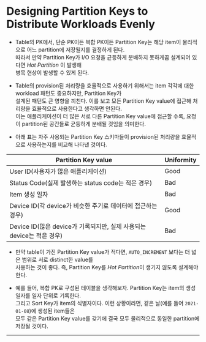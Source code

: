 # Designing Partition Keys to Distribute Workloads Evenly

- Table의 PK에서, 단순 PK이든 복합 PK이든 Partition Key는 해당 item이 물리적으로 어느 partition에 저장될지를 결정하게 된다.  
  따라서 만약 Partition Key가 I/O 요청을 균등하게 분배하지 못하게끔 설계되어 있다면 _Hot Partition_ 이 발생해  
  병목 현상이 발생할 수 있게 된다.

- Table의 provision된 처리량을 효율적으로 사용하기 위해서는 item 각각에 대한 workload 패턴도 중요하지만, Partition Key가  
  설계된 패턴도 큰 영향을 끼친다. 이를 보고 모든 Partition Key value에 접근해 처리량을 효율적으로 사용한다고 생각하면 안된다.  
  이는 애플리케이션이 더 많은 서로 다른 Partition Key value에 접근할 수록, 요청이 partition된 공간들로 균등하게 분배될 것임을 의미한다.

- 아래 표는 자주 사용되는 Partition Key 스키마들이 provision된 처리량을 효율적으로 사용하는지를 비교해 나타낸 것이다.

| Partition Key value                                                   | Uniformity |
| --------------------------------------------------------------------- | ---------- |
| User ID(사용자가 많은 애플리케이션)                                   | Good       |
| Status Code(실제 발생하는 status code는 적은 경우)                    | Bad        |
| Item 생성 일자                                                        | Bad        |
| Device ID(각 device가 비슷한 주기로 데이터에 접근하는 경우)           | Good       |
| Device ID(많은 device가 기록되지만, 실제 사용되는 device는 적은 경우) | Bad        |

- 만약 table이 가진 Partition Key value가 적다면, `AUTO_INCREMENT` 보다는 더 넓은 범위로 서로 distinct한 value를  
  사용하는 것이 좋다. 즉, Partition Key를 *Hot Partition*이 생기지 않도록 설계해야 한다.

- 예를 들어, 복합 PK로 구성된 테이블을 생각해보자. Partition Key는 item의 생성 일자를 일자 단위로 기록한다.  
  그리고 Sort Key가 item의 식별자이다. 이런 상황이라면, 같은 날(예를 들어 `2021-01-08`)에 생성된 item들은  
  모두 같은 Partition Key value를 갖기에 결국 모두 물리적으로 동일한 partition에 저장될 것이다.

---
